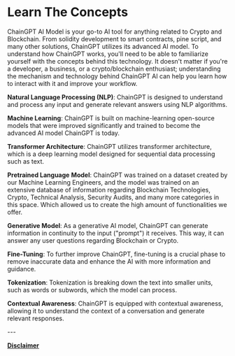 # Learn The Concepts

ChainGPT AI Model is your go-to AI tool for anything related to Crypto and Blockchain. From solidity development to smart contracts, pine script, and many other solutions, ChainGPT utilizes its advanced AI model. To understand how ChainGPT works, you'll need to be able to familiarize yourself with the concepts behind this technology. It doesn't matter if you're a developer, a business, or a crypto/blockchain enthusiast; understanding the mechanism and technology behind ChainGPT AI can help you learn how to interact with it and improve your workflow.&#x20;

**Natural Language Processing (NLP)**: ChainGPT is designed to understand and process any input and generate relevant answers using NLP algorithms.&#x20;

**Machine Learning**: ChainGPT is built on machine-learning open-source models that were improved significantly and trained to become the advanced AI model ChainGPT is today.

**Transformer Architecture**: ChainGPT utilizes transformer architecture, which is a deep learning model designed for sequential data processing such as text.

**Pretrained Language** **Model**:  ChainGPT was trained on a dataset created by our Machine Learning Engineers, and the model was trained on an extensive database of information regarding Blockchain Technologies, Crypto, Technical Analysis, Security Audits, and many more categories in this space. Which allowed us to create the high amount of functionalities we offer.

**Generative Model**:  As a generative AI model, ChainGPT can generate information in continuity to the input ("prompt") it receives. This way, it can answer any user questions regarding Blockchain or Crypto.&#x20;

**Fine-Tuning**: To further improve ChainGPT, fine-tuning is a crucial phase to remove inaccurate data and enhance the AI with more information and guidance.&#x20;

**Tokenization**: Tokenization is breaking down the text into smaller units, such as words or subwords, which the model can process.

**Contextual Awareness**: ChainGPT is equipped with contextual awareness, allowing it to understand the context of a conversation and generate relevant responses.



\---

[**Disclaimer**](../../misc/legal-docs/disclaimer.md)
